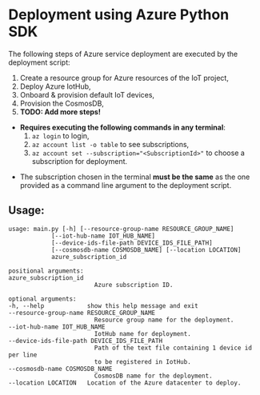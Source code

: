 # Deployment using Azure Python SDK
The following steps of Azure service deployment are executed by the deployment script:

1. Create a resource group for Azure resources of the IoT project,
2. Deploy Azure IotHub,
3. Onboard & provision default IoT devices,
4. Provision the CosmosDB,
5. **TODO: Add more steps!**

* **Requires executing the following commands in any terminal**:
  1. `az login` to login,
  2. `az account list -o table` to see subscriptions,
  3. `az account set --subscription="<SubscriptionId>"` to choose a subscription for deployment.
<!-- * **Requires**:
  * Setting up a service principal. Run the following sequence of commands in `powershell`:
    1. `az login` to login,
    2. `az account list -o table` to see subscriptions,
    3. `az account set --subscription="<SubscriptionId>"` to choose a subscription for deployment,
    4. `az ad sp create-for-rbac --name DeploymentPrincipal --role Contributor` to create a service principal with **Contributor** access level.
  * **TODO: Write more!** -->

* The subscription chosen in the terminal **must be the same** as the one provided as a command line argument to the deployment script.

## **Usage:**

    usage: main.py [-h] [--resource-group-name RESOURCE_GROUP_NAME]
                [--iot-hub-name IOT_HUB_NAME]
                [--device-ids-file-path DEVICE_IDS_FILE_PATH]
                [--cosmosdb-name COSMOSDB_NAME] [--location LOCATION]
                azure_subscription_id

    positional arguments:
    azure_subscription_id
                            Azure subscription ID.

    optional arguments:
    -h, --help            show this help message and exit
    --resource-group-name RESOURCE_GROUP_NAME
                            Resource group name for the deployment.
    --iot-hub-name IOT_HUB_NAME
                            IotHub name for deployment.
    --device-ids-file-path DEVICE_IDS_FILE_PATH
                            Path of the text file containing 1 device id per line
                            to be registered in IotHub.
    --cosmosdb-name COSMOSDB_NAME
                            CosmosDB name for the deployment.
    --location LOCATION   Location of the Azure datacenter to deploy.
